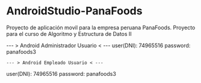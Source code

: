 # AndroidStudio-PanaFoods
Proyecto de aplicación movil para la empresa peruana PanaFoods. Proyecto para el curso de Algoritmo y Estructura de Datos II
	
  --- > Android Administrador Usuario < ---
user(DNI): 74965516
password: panafoods3

	--- > Android Empleado Usuario < ---
user(DNI): 74965516
password: panafoods3
